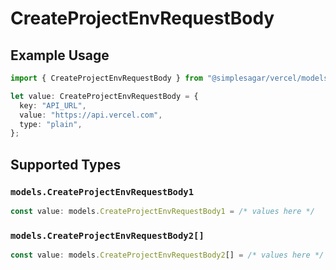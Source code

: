 # CreateProjectEnvRequestBody

## Example Usage

```typescript
import { CreateProjectEnvRequestBody } from "@simplesagar/vercel/models/createprojectenvop.js";

let value: CreateProjectEnvRequestBody = {
  key: "API_URL",
  value: "https://api.vercel.com",
  type: "plain",
};
```

## Supported Types

### `models.CreateProjectEnvRequestBody1`

```typescript
const value: models.CreateProjectEnvRequestBody1 = /* values here */
```

### `models.CreateProjectEnvRequestBody2[]`

```typescript
const value: models.CreateProjectEnvRequestBody2[] = /* values here */
```

